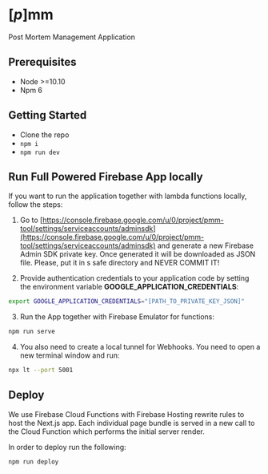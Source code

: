 # [*p*]mm

Post Mortem Management Application

## Prerequisites

- Node >=10.10
- Npm 6

## Getting Started

- Clone the repo
- `npm i`
- `npm run dev`

## Run Full Powered Firebase App locally

If you want to run the application together with lambda functions locally, follow the steps:

1. Go to [https://console.firebase.google.com/u/0/project/pmm-tool/settings/serviceaccounts/adminsdk](https://console.firebase.google.com/u/0/project/pmm-tool/settings/serviceaccounts/adminsdk) and generate a new Firebase Admin SDK private key. Once generated it will be downloaded as JSON file. Please, put it in s safe directory and NEVER COMMIT IT!

2. Provide authentication credentials to your application code by setting the environment variable **GOOGLE_APPLICATION_CREDENTIALS**:

```bash
export GOOGLE_APPLICATION_CREDENTIALS="[PATH_TO_PRIVATE_KEY_JSON]"
```

3. Run the App together with Firebase Emulator for functions:

```bash
npm run serve
```

4. You also need to create a local tunnel for Webhooks. You need to open a new terminal window and run:

```bash
npx lt --port 5001
```

## Deploy

We use Firebase Cloud Functions with Firebase Hosting rewrite rules to host the Next.js app.
Each individual page bundle is served in a new call to the Cloud Function which performs the initial server render.

In order to deploy run the following:

```bash
npm run deploy
```
